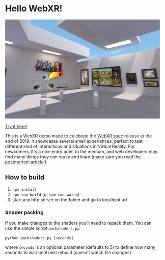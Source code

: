 # Hello WebXR!

![screenshot](assets/sshot.jpg)

[Try it here!](https://url-of-hello-webxr-not-ready-yet)

This is a WebXR demo made to celebrate the [WebXR spec](https://github.com/immersive-web/webxr) release at the end of 2019. It showcases several small experiences, perfect to test different kind of interactions and situations in Virtual Reality. For newcomers, it's a nice entry point to the medium, and web developers may find many things they can reuse and learn (make sure you read the [postmortem article](https://url-of-article-not-ready-yet)!).

## How to build

1. `npm install`
2. `npm run build` (or `npm run watch`)
3. start any http server on the folder and go to localhost url


### Shader packing

If you make changes to the shaders you'll need to repack them. You can use the simple script `packshaders.py`:

`python packshaders.py [seconds]`

where `seconds` is an optional parameter (defaults to 5) to define how many seconds to wait until next rebuild (doesn't watch file changes)


